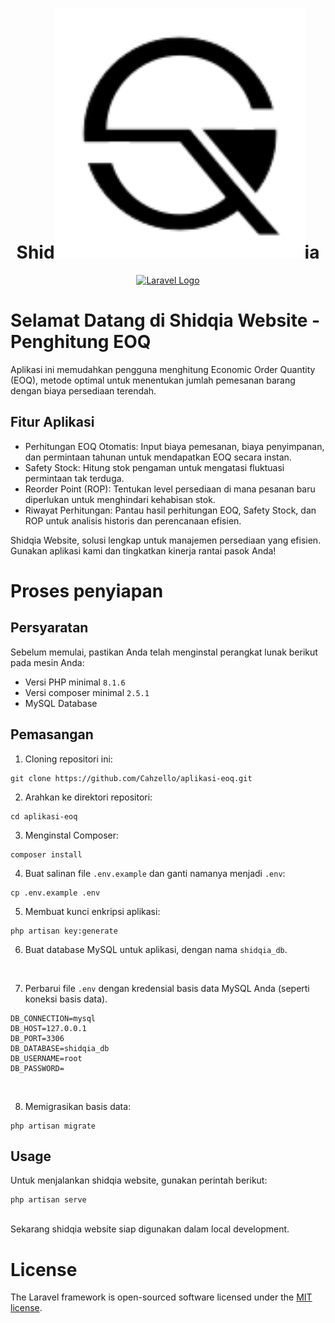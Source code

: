 <h1 align="center">Shid<a href="https://laravel.com" target="_blank"><img src="public\Logo\black\64X64.svg" width="400" alt="Laravel Logo"></a>ia</h1>

<p align="center"><a href="https://laravel.com" target="_blank"><img src="https://raw.githubusercontent.com/laravel/art/master/logo-lockup/5%20SVG/2%20CMYK/1%20Full%20Color/laravel-logolockup-cmyk-red.svg" width="400" alt="Laravel Logo"></a></p>


# Selamat Datang di Shidqia Website - Penghitung EOQ

Aplikasi ini memudahkan pengguna menghitung Economic Order Quantity (EOQ), metode optimal untuk menentukan jumlah pemesanan barang dengan biaya persediaan terendah.

## Fitur Aplikasi
- Perhitungan EOQ Otomatis: Input biaya pemesanan, biaya penyimpanan, dan permintaan tahunan untuk mendapatkan EOQ secara instan.
- Safety Stock: Hitung stok pengaman untuk mengatasi fluktuasi permintaan tak terduga.
- Reorder Point (ROP): Tentukan level persediaan di mana pesanan baru diperlukan untuk menghindari kehabisan stok.
- Riwayat Perhitungan: Pantau hasil perhitungan EOQ, Safety Stock, dan ROP untuk analisis historis dan perencanaan efisien.

Shidqia Website, solusi lengkap untuk manajemen persediaan yang efisien. Gunakan aplikasi kami dan tingkatkan kinerja rantai pasok Anda!


# Proses penyiapan

## Persyaratan

Sebelum memulai, pastikan Anda telah menginstal perangkat lunak berikut pada mesin Anda:

- Versi PHP minimal `8.1.6`
- Versi composer minimal `2.5.1`
- MySQL Database

## Pemasangan

1. Cloning repositori ini:
```
git clone https://github.com/Cahzello/aplikasi-eoq.git
```

2. Arahkan ke direktori repositori:
```
cd aplikasi-eoq
```

3. Menginstal Composer:
```
composer install
```

4. Buat salinan file `.env.example` dan ganti namanya menjadi `.env`:

```
cp .env.example .env
```
5. Membuat kunci enkripsi aplikasi:

```
php artisan key:generate
```

6. Buat database MySQL untuk aplikasi, dengan nama `shidqia_db`.

<br>

7. Perbarui file `.env` dengan kredensial basis data MySQL Anda (seperti koneksi basis data).
```
DB_CONNECTION=mysql
DB_HOST=127.0.0.1
DB_PORT=3306
DB_DATABASE=shidqia_db
DB_USERNAME=root
DB_PASSWORD=
```

<br>

8. Memigrasikan basis data:

```
php artisan migrate
```


## Usage

Untuk menjalankan shidqia website, gunakan perintah berikut:

```
php artisan serve
```

<br>
Sekarang shidqia website siap digunakan dalam local development.


# License

The Laravel framework is open-sourced software licensed under the [MIT license](https://opensource.org/licenses/MIT).
